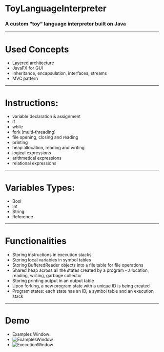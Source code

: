 # ToyLanguageInterpreter
### A custom "toy" language interpreter built on Java

-----

# Used Concepts
- Layered architecture
- JavaFX for GUI
- Inheritance, encapsulation, interfaces, streams
- MVC pattern

---

# Instructions:
- variable declaration & assignment
- if
- while
- fork (multi-threading)
- file opening, closing and reading
- printing
- heap allocation, reading and writing
- logical expressions
- arithmetical expressions
- relational expressions

---

# Variables Types:
- Bool
- Int
- String
- Reference

---

# Functionalities
- Storing instructions in execution stacks
- Storing local variables in symbol tables
- Storing BufferedReader objects into a file table for file operations
- Shared heap across all the states created by a program - allocation, reading, writing, garbage collector
- Storing printing output in an output table
- Upon forking, a new program state with a unique ID is being created
- Program states: each state has an ID, a symbol table and an execution stack

---

# Demo
- Examples Window:
- ![ExamplesWindow](https://user-images.githubusercontent.com/72063091/158892930-398047e7-099e-49a7-83f3-03952b6a4264.png)
- ![ExecutionWindow](https://user-images.githubusercontent.com/72063091/158892998-4d77c73c-a1a6-4e06-ba2d-e68f5a72fb2b.png)
